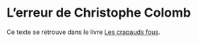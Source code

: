 # L’erreur de Christophe Colomb

Ce texte se retrouve dans le livre [Les crapauds fous](https://tcrouzet.com/les-crapauds-fous/).